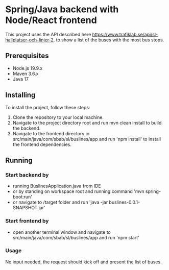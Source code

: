 # Spring/Java backend with Node/React frontend

This project uses the API described here https://www.trafiklab.se/api/sl-hallplatser-och-linjer-2.
to show a list of the buses with the most bus stops.

## Prerequisites
* Node.js 19.9.x
* Maven 3.6.x
* Java 17

## Installing
To install the project, follow these steps:

1. Clone the repository to your local machine.
2. Navigate to the project directory root and run mvn clean install to build the backend.
3. Navigate to the frontend directory in src/main/java/com/sbab/sl/buslines/app and run 'npm install' to install the frontend dependencies.

## Running
### Start backend by 
* running BuslinesApplication.java from IDE 
* or by standing on workspace root and running command 'mvn spring-boot:run'
* or navigate to /target folder and run 'java -jar buslines-0.0.1-SNAPSHOT.jar'

### Start frontend by
* open another terminal window and navigate to src/main/java/com/sbab/sl/buslines/app and run 'npm start'

### Usage
No input needed, the request should kick off and present the list of buses.